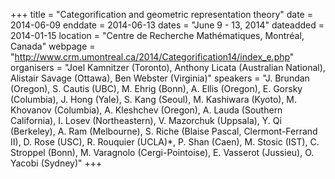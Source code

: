 +++
title = "Categorification and geometric representation theory"
date = 2014-06-09
enddate = 2014-06-13
dates = "June 9 - 13, 2014"
dateadded = 2014-01-15
location = "Centre de Recherche Mathématiques, Montréal, Canada"
webpage = "http://www.crm.umontreal.ca/2014/Categorification14/index_e.php"
organisers = "Joel Kamnitzer (Toronto), Anthony Licata (Australian National), Alistair Savage (Ottawa), Ben Webster (Virginia)"
speakers = "J. Brundan (Oregon), S. Cautis (UBC), M. Ehrig (Bonn), A. Ellis (Oregon), E. Gorsky (Columbia), J. Hong (Yale), S. Kang (Seoul), M. Kashiwara (Kyoto), M. Khovanov (Columbia), A. Kleshchev (Oregon), A. Lauda (Southern California), I. Losev (Northeastern), V. Mazorchuk (Uppsala), Y. Qi (Berkeley), A. Ram (Melbourne), S. Riche (Blaise Pascal, Clermont-Ferrand II), D. Rose (USC), R. Rouquier (UCLA)*, P. Shan (Caen), M. Stosic (IST), C. Stroppel (Bonn), M. Varagnolo (Cergi-Pointoise), E. Vasserot (Jussieu), O. Yacobi (Sydney)"
+++
